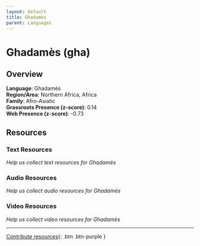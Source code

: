 ```yaml
---
layout: default
title: Ghadamès
parent: Languages
---
```


# Ghadamès (gha)

## Overview

**Language**: Ghadamès  
**Region/Area**: Northern Africa, Africa  
**Family**: Afro-Asiatic  
**Grassroots Presence (z-score)**: 0.14  
**Web Presence (z-score)**: -0.73  

## Resources

### Text Resources
*Help us collect text resources for Ghadamès*

### Audio Resources
*Help us collect audio resources for Ghadamès*

### Video Resources
*Help us collect video resources for Ghadamès*

---

[Contribute resources](https://forms.office.com/e/1SfLJx3u1r){: .btn .btn-purple }
